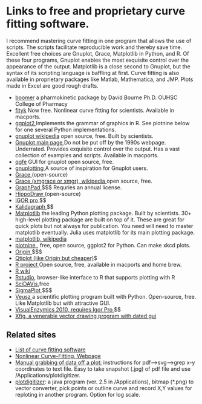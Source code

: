 
# Links to free and proprietary curve fitting software. 

<p>I recommend mastering curve fitting in one program that allows the use of scripts. The scripts facilitate reproducible work and thereby save time. Excellent free choices are Gnuplot, Grace, Matplotlib in Python, and R.
Of these four programs, Gnuplot enables the most exquisite control over the appearance of the output. Matplotlib is a close second to Gnuplot, but the syntax of its scripting language is baffling at first. Curve fitting is also available in proprietary packages like Matlab, Mathematica, and JMP. Plots made in Excel are good rough drafts.</p>

- <A href="http://boomer.org"> boomer</A> a pharmokinetic package by David Bourne  Ph.D. OUHSC College of Pharmacy 
- <A href="http://fityk.nieto.pl"> fityk</a> Now free. Nonlinear curve fitting for scientists. Available in macports.
- <A href="https://ggplot2.tidyverse.org/"> ggplot2 </a> Implements the grammar of graphics in R. See plotnine below for one several Python implementations.
- <A href="http://en.wikipedia.org/wiki/Gnuplot"> gnuplot wikipedia</A> open source, free. Built by scientists. 
- <A href="http://gnuplot.info"> Gnuplot main page </a> Do not be put off by the 1990s webpage. Underrated. Provides exquisite control over the output. Has a vast collection of examples and scripts. Available in macports. 
- <A href="http://pdb.finkproject.org/pdb/package.php/qgfe"> qgfe</A> GUI for gnuplot</A> open source, free.
- <A href="http://www.gnuplotting.org"> gnuplotting </A> A source of inspiration for Gnuplot users. 
- <A href="http://plasma-gate.weizmann.ac.il/Grace/"> Grace </A> (open-source) 
- <A href="https://en.wikipedia.org/wiki/Xmgrace"> Grace (xmgrace or xmgr), wikipedia </A> open source, free.
- <A href="http://www.graphpad.com/welcome.htm"> GraphPad </A> $$$ Requries an annual license.
- <A href="http://www.slac.stanford.edu/grp/ek/hippodraw/"> HippoDraw </A> (open-source)
- <A href="http://www.wavemetrics.com/products/igorpro/dataanalysis.htm"> IGOR pro  </A>$$
- <A href="http://synergy.com/curvefitting.htm?gclid=CN2ot7701K4CFQmMtgod83p-dw"> Kalidagraph </A>$$
- <A href="https://matplotlib.org">Matplotlib</A> the leading Python plotting package. Built by scientists. 30+ high-level plotting package are built on top of it. These are great for quick plots but not always for publication. You need will need to master matplotlib eventually. Julia uses matplotlib for its main plotting package.
- <A href="https://en.wikipedia.org/wiki/Matplotlib"> matplotlib, wikipedia </A>
- <A href="https://github.com/has2k1/plotnine"> plotnine <a>, free, open source, ggplot2 for Python. Can make xkcd plots.
- <A href="http://www.originlab.com/index.aspx?go=Products/Origin/DataAnalysis/CurveFitting/NonlinearFitting"> Origin </A>$$$
- <A href="http://en.wikipedia.org/wiki/QtiPlot"> Qtiplot (like Origin but cheaper)</A>$
- <A href="http://www.r-project.org/"> R project </A>Open source, free, available in macports and home brew.
- <A href="https://en.wikipedia.org/wiki/R_(programming_language)"> R wiki </A>
- <A href="https://rstudio.com"> Rstudio</a>, browser-like interface to R that supports plotting with R</a>
- <a href="https://en.wikipedia.org/wiki/SciDAVis"> SciDAVis</a>,free </a>
- <A href="http://www.sigmaplot.com/"> SigmaPlot </A>$$$ 
- <A href="http://home.gna.org/veusz"> Veusz </A> a scientific plotting program built with Python.</a> Open-source, free. Like Matplotlib but with attractive GUI.
- <A href="http://www.softzymics.com/order.asp">  VisualEnzymics 2010, requires Igor Pro </A>$$
- <A href="https://en.wikipedia.org/wiki/Xfig"> Xfig, a venerable vector drawing program with dated gui</A>
</body>

## Related sites
- <A href="http://www.fileguru.com/downloads/nonlinear_curve_fitting/freeware"> List of curve fitting software </A>
- <A href="http://statpages.org/nonlin.html"> Nonlinear Curve-Fitting, Webpage</a>
- <A href="http://josiah.berkeley.edu/Instructional/NumbersFromGraphs/">Manual grabbing of data off a plot:</A> instructions for pdf-->svg-->grep x-y coordinates to text file. Easy to take snapshot (.jpg) of pdf file and use /Applications/plotdigitizer. </A>                                                                                                    
- <A href="http://plotdigitizer.sourceforge.net/">plotdigitizer</A>: a java program (ver. 2.5 in /Applications), bitmap (*.png) to vector converter, pick points or outline curve and record X,Y values for reploting in another program. Option for log scale. 
